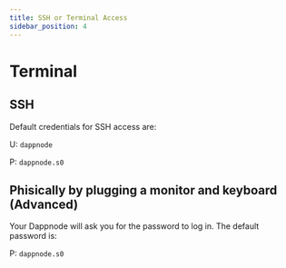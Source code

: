 ```yaml
---
title: SSH or Terminal Access
sidebar_position: 4
---
```


# Terminal

## SSH

Default credentials for SSH access are:

U: `dappnode`

P: `dappnode.s0`

## Phisically by plugging a monitor and keyboard (Advanced)

Your Dappnode will ask you for the password to log in. The default password is:

P: `dappnode.s0`
